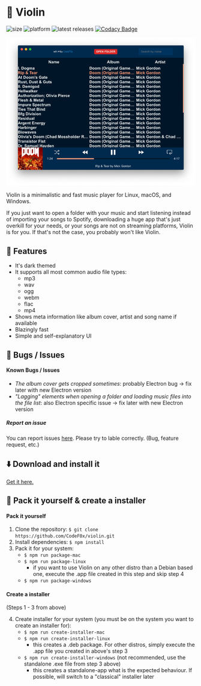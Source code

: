# 🎼 Violin

![size](https://img.shields.io/badge/application%20size%3A-~55%20MB-green.svg) ![platform](https://img.shields.io/badge/runs%20on%3A-windows%20|%20linux%20|%20osx-blue.svg) ![latest releases](https://img.shields.io/github/release-date/CodeF0x/violin.svg?label=latest%20release%3A) [![Codacy Badge](https://api.codacy.com/project/badge/Grade/7549990eb1954df9858c27b21bf0f8ed)](https://www.codacy.com/app/CodeF0x/violin?utm_source=github.com&utm_medium=referral&utm_content=CodeF0x/violin&utm_campaign=Badge_Grade)

![screenshot](docs/images/screenshot.png)

Violin is a minimalistic and fast music player for Linux, macOS, and Windows.

If you just want to open a folder with your music and start listening instead of importing your songs to Spotify, downloading a huge app that's just overkill for your needs, or your songs are not on streaming platforms, Violin is for you. If that's not the case, you probably won't like Violin.

## 📓 Features

- It's dark themed
- It supports all most common audio file types:
  - mp3
  - wav
  - ogg
  - webm
  - flac
  - mp4
- Shows meta information like album cover, artist and song name if available
- Blazingly fast
- Simple and self-explanatory UI

## 🐛 Bugs / Issues

#### Known Bugs / Issues

- _The album cover gets cropped sometimes_: probably Electron bug -> fix later with new Electron version
- _"Lagging" elements when opening a folder and loading music files into the file list_: also Electron specific issue -> fix later with new Electron version

##### Report an issue

You can report issues [here](https://github.com/CodeFox/violin/issues). Please try to lable correctly. (Bug, feature request, etc.)

## ⬇️ Download and install it

[Get it here.](https://github.com/CodeF0x/violin/releases)

## 🔨 Pack it yourself & create a installer

#### Pack it yourself

1. Clone the repository: `$ git clone https://github.com/CodeF0x/violin.git`
2. Install dependencies: `$ npm install`
3. Pack it for your system:
   - `$ npm run package-mac`
   - `$ npm run package-linux`
     - if you want to use Violin on any other distro than a Debian based one, execute the .app file created in this step and skip step 4
   - `$ npm run package-windows`

#### Create a installer

(Steps 1 - 3 from above)

4. Create installer for your system (you must be on the system you want to create an installer for):
   - `$ npm run create-installer-mac`
   - `$ npm run create-installer-linux`
     - this creates a .deb package. For other distros, simply execute the .app file you created in above's step 3
   - `$ npm run create-installer-windows` (not recommended, use the standalone .exe file from step 3 above)
     - this creates a standalone-app what is the expected behaviour. If possible, will switch to a "classical" installer later
